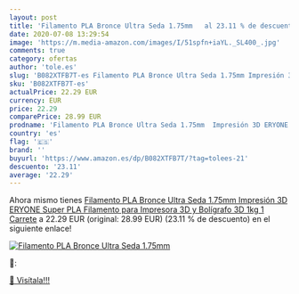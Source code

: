 ```yaml
---
layout: post
title: 'Filamento PLA Bronce Ultra Seda 1.75mm   al 23.11 % de descuento'
date: 2020-07-08 13:29:54
image: 'https://m.media-amazon.com/images/I/51spfn+iaYL._SL400_.jpg'
comments: true
category: ofertas
author: 'tole.es'
slug: 'B082XTFB7T-es Filamento PLA Bronce Ultra Seda 1.75mm Impresión 3D ERYONE...'
sku: 'B082XTFB7T-es'
actualPrice: 22.29 EUR
currency: EUR
price: 22.29
comparePrice: 28.99 EUR
prodname: 'Filamento PLA Bronce Ultra Seda 1.75mm  Impresión 3D ERYONE Super PLA Filamento para Impresora 3D y Bolígrafo 3D  1kg 1 Carrete'
country: 'es'
flag: '🇪🇸'
brand: ''
buyurl: 'https://www.amazon.es/dp/B082XTFB7T/?tag=tolees-21'
descuento: '23.11'
average: '22.29'
---
```


Ahora mismo tienes [Filamento PLA Bronce Ultra Seda 1.75mm  Impresión 3D ERYONE Super PLA Filamento para Impresora 3D y Bolígrafo 3D  1kg 1 Carrete](https://www.amazon.es/dp/B082XTFB7T/?tag=tolees-21) a 22.29 EUR (original: 28.99 EUR) (23.11 %  de descuento) en el siguiente enlace!

[![Filamento PLA Bronce Ultra Seda 1.75mm  ](https://m.media-amazon.com/images/I/51spfn+iaYL._SL400_.jpg)](https://www.amazon.es/dp/B082XTFB7T/?tag=tolees-21)

🔎:


[🛒 Visítala!!!](https://www.amazon.es/dp/B082XTFB7T/?tag=tolees-21)
